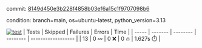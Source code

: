 commit: [8149d450e3b228f4858b03ef6a15c1f9707098b6](https://github.com/rcmdnk/dynamic-typer/tree/8149d450e3b228f4858b03ef6a15c1f9707098b6)

condition: branch=main, os=ubuntu-latest, python_version=3.13

[![test](https://github.com/rcmdnk/dynamic-typer/actions/workflows/test.yml/badge.svg)](https://github.com/rcmdnk/dynamic-typer/actions/runs/14583156579)
| Tests | Skipped | Failures | Errors | Time |
| ----- | ------- | -------- | -------- | ------------------ |
| 13 | 0 :zzz: | 0 :x: | 0 :fire: | 1.627s :stopwatch: |

